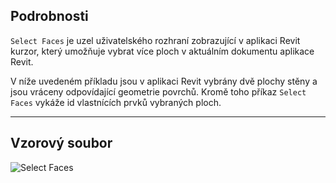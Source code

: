 ## Podrobnosti
`Select Faces` je uzel uživatelského rozhraní zobrazující v aplikaci Revit kurzor, který umožňuje vybrat více ploch v aktuálním dokumentu aplikace Revit.

V níže uvedeném příkladu jsou v aplikaci Revit vybrány dvě plochy stěny a jsou vráceny odpovídající geometrie povrchů. Kromě toho příkaz `Select Faces` vykáže id vlastnících prvků vybraných ploch.
___
## Vzorový soubor

![Select Faces](./Dynamo.Nodes.SelectFaces_img.jpg)
